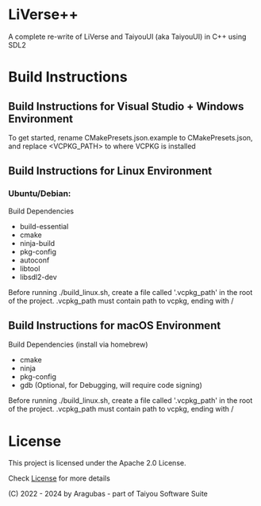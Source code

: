 # LiVerse++
A complete re-write of LiVerse and TaiyouUI (aka TaiyouUI) in C++ using SDL2

# Build Instructions

## Build Instructions for Visual Studio + Windows Environment
To get started, rename CMakePresets.json.example to CMakePresets.json, and replace <VCPKG_PATH>
to where VCPKG is installed

## Build Instructions for Linux Environment
### Ubuntu/Debian:
Build Dependencies
- build-essential
- cmake
- ninja-build
- pkg-config
- autoconf
- libtool
- libsdl2-dev

Before running ./build_linux.sh, create a file called '.vcpkg_path' in the root of the project.
.vcpkg_path must contain path to vcpkg, ending with /


## Build Instructions for macOS Environment
Build Dependencies (install via homebrew)
- cmake
- ninja
- pkg-config
- gdb (Optional, for Debugging, will require code signing)

Before running ./build_linux.sh, create a file called '.vcpkg_path' in the root of the project.
.vcpkg_path must contain path to vcpkg, ending with /


# License
This project is licensed under the Apache 2.0 License. 

Check [License](./LICENSE) for more details

(C) 2022 - 2024 by Aragubas - part of Taiyou Software Suite